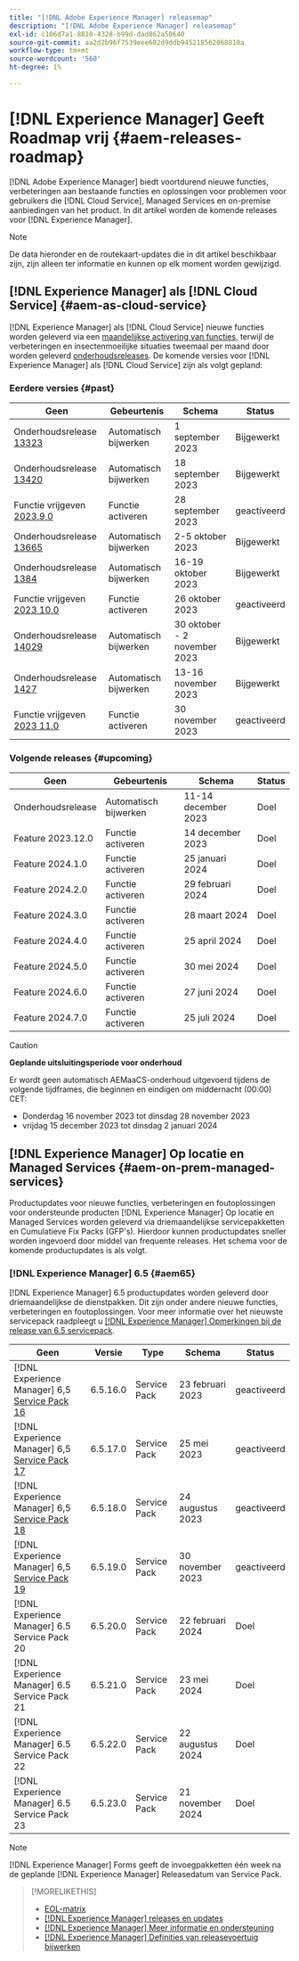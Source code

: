 ```yaml
---
title: "[!DNL Adobe Experience Manager] releasemap"
description: "[!DNL Adobe Experience Manager] releasemap"
exl-id: c106d7a1-8810-4328-b99d-dad862a50640
source-git-commit: aa2d2b96f7539eee682d9ddb945218562068810a
workflow-type: tm+mt
source-wordcount: '560'
ht-degree: 1%

---
```


# [!DNL Experience Manager] Geeft Roadmap vrij {#aem-releases-roadmap}

[!DNL Adobe Experience Manager] biedt voortdurend nieuwe functies, verbeteringen aan bestaande functies en oplossingen voor problemen voor gebruikers die [!DNL Cloud Service], Managed Services en on-premise aanbiedingen van het product. In dit artikel worden de komende releases voor [!DNL Experience Manager].

>[!NOTE]
>
>De data hieronder en de routekaart-updates die in dit artikel beschikbaar zijn, zijn alleen ter informatie en kunnen op elk moment worden gewijzigd.

## [!DNL Experience Manager] als [!DNL Cloud Service] {#aem-as-cloud-service}

[!DNL Experience Manager] als [!DNL Cloud Service] nieuwe functies worden geleverd via een [maandelijkse activering van functies](https://experienceleague.adobe.com/docs/experience-manager-cloud-service/content/release-notes/release-notes/release-notes-current.html), terwijl de verbeteringen en insectenmoeilijke situaties tweemaal per maand door worden geleverd [onderhoudsreleases](https://experienceleague.adobe.com/docs/experience-manager-cloud-service/content/release-notes/maintenance/latest.html).
De komende versies voor [!DNL Experience Manager] als [!DNL Cloud Service] zijn als volgt gepland:

### Eerdere versies {#past}

| Geen | Gebeurtenis | Schema | Status |
|---|---|---|---|
| Onderhoudsrelease [13323](https://experienceleague.adobe.com/docs/experience-manager-cloud-service/content/release-notes/maintenance/2023/2023.9.0.html#release-13323) | Automatisch bijwerken | 1 september 2023 | Bijgewerkt |
| Onderhoudsrelease [13420](https://experienceleague.adobe.com/docs/experience-manager-cloud-service/content/release-notes/maintenance/2023/2023.9.0.html#release-13420) | Automatisch bijwerken | 18 september 2023 | Bijgewerkt |
| Functie vrijgeven [2023,9,0](https://experienceleague.adobe.com/docs/experience-manager-cloud-service/content/release-notes/release-notes/2023/release-notes-2023-9-0.html) | Functie activeren | 28 september 2023 | geactiveerd |
| Onderhoudsrelease [13665](https://experienceleague.adobe.com/docs/experience-manager-cloud-service/content/release-notes/maintenance/2023/2023.10.0.html#release-13665) | Automatisch bijwerken | 2-5 oktober 2023 | Bijgewerkt |
| Onderhoudsrelease [1384](https://experienceleague.adobe.com/docs/experience-manager-cloud-service/content/release-notes/maintenance/2023/2023.10.0.html#release-13804) | Automatisch bijwerken | 16-19 oktober 2023 | Bijgewerkt |
| Functie vrijgeven [2023 10,0](https://experienceleague.adobe.com/docs/experience-manager-cloud-service/content/release-notes/release-notes/2023/release-notes-2023-10-0.html) | Functie activeren | 26 oktober 2023 | geactiveerd |
| Onderhoudsrelease [14029](https://experienceleague.adobe.com/docs/experience-manager-cloud-service/content/release-notes/maintenance/2023/2023.11.0.html#release-14029) | Automatisch bijwerken | 30 oktober - 2 november 2023 | Bijgewerkt |
| Onderhoudsrelease [1427](https://experienceleague.adobe.com/docs/experience-manager-cloud-service/content/release-notes/maintenance/latest.html) | Automatisch bijwerken | 13-16 november 2023 | Bijgewerkt |
| Functie vrijgeven [2023 11,0](https://experienceleague.adobe.com/docs/experience-manager-cloud-service/content/release-notes/release-notes/release-notes-current.html) | Functie activeren | 30 november 2023 | geactiveerd |

### Volgende releases {#upcoming}

| Geen | Gebeurtenis | Schema | Status |
|---|---|---|---|
| Onderhoudsrelease | Automatisch bijwerken | 11-14 december 2023 | Doel |
| Feature 2023.12.0 | Functie activeren | 14 december 2023 | Doel |
| Feature 2024.1.0 | Functie activeren | 25 januari 2024 | Doel |
| Feature 2024.2.0 | Functie activeren | 29 februari 2024 | Doel |
| Feature 2024.3.0 | Functie activeren | 28 maart 2024 | Doel |
| Feature 2024.4.0 | Functie activeren | 25 april 2024 | Doel |
| Feature 2024.5.0 | Functie activeren | 30 mei 2024 | Doel |
| Feature 2024.6.0 | Functie activeren | 27 juni 2024 | Doel |
| Feature 2024.7.0 | Functie activeren | 25 juli 2024 | Doel |

>[!CAUTION]
>
>**Geplande uitsluitingsperiode voor onderhoud**
>
> Er wordt geen automatisch AEMaaCS-onderhoud uitgevoerd tijdens de volgende tijdframes, die beginnen en eindigen om middernacht (00:00) CET:
>
>* Donderdag 16 november 2023 tot dinsdag 28 november 2023
>* vrijdag 15 december 2023 tot dinsdag 2 januari 2024

## [!DNL Experience Manager] Op locatie en Managed Services {#aem-on-prem-managed-services}

Productupdates voor nieuwe functies, verbeteringen en foutoplossingen voor ondersteunde producten [!DNL Experience Manager] Op locatie en Managed Services worden geleverd via driemaandelijkse servicepakketten en Cumulatieve Fix Packs (GFP&#39;s). Hierdoor kunnen productupdates sneller worden ingevoerd door middel van frequente releases. Het schema voor de komende productupdates is als volgt.

### [!DNL Experience Manager] 6.5 {#aem65}

[!DNL Experience Manager] 6.5 productupdates worden geleverd door driemaandelijkse de dienstpakken. Dit zijn onder andere nieuwe functies, verbeteringen en foutoplossingen. Voor meer informatie over het nieuwste servicepack raadpleegt u [[!DNL Experience Manager] Opmerkingen bij de release van 6.5 servicepack](https://experienceleague.adobe.com/docs/experience-manager-65/release-notes/release-notes.html).

| Geen | Versie | Type | Schema | Status |
|---|---|---|---|---|
| [!DNL Experience Manager] 6,5 [Service Pack 16](https://experienceleague.adobe.com/docs/experience-manager-65/release-notes/service-pack/6.5.16.html) | 6.5.16.0 | Service Pack | 23 februari 2023 | geactiveerd |
| [!DNL Experience Manager] 6,5 [Service Pack 17](https://experienceleague.adobe.com/docs/experience-manager-65/release-notes/service-pack/6.5.17.html) | 6.5.17.0 | Service Pack | 25 mei 2023 | geactiveerd |
| [!DNL Experience Manager] 6,5 [Service Pack 18](https://experienceleague.adobe.com/docs/experience-manager-65/release-notes/service-pack/6.5.18.html) | 6.5.18.0 | Service Pack | 24 augustus 2023 | geactiveerd |
| [!DNL Experience Manager] 6,5 [Service Pack 19](https://experienceleague.adobe.com/docs/experience-manager-65/release-notes/release-notes.html) | 6.5.19.0 | Service Pack | 30 november 2023 | geactiveerd |
| [!DNL Experience Manager] 6.5 Service Pack 20 | 6.5.20.0 | Service Pack | 22 februari 2024 | Doel |
| [!DNL Experience Manager] 6.5 Service Pack 21 | 6.5.21.0 | Service Pack | 23 mei 2024 | Doel |
| [!DNL Experience Manager] 6.5 Service Pack 22 | 6.5.22.0 | Service Pack | 22 augustus 2024 | Doel |
| [!DNL Experience Manager] 6.5 Service Pack 23 | 6.5.23.0 | Service Pack | 21 november 2024 | Doel |

>[!NOTE]
>
>[!DNL Experience Manager] Forms geeft de invoegpakketten één week na de geplande [!DNL Experience Manager] Releasedatum van Service Pack.

>[!MORELIKETHIS]
>
>* [EOL-matrix](https://helpx.adobe.com/support/programs/eol-matrix.html)
>* [[!DNL Experience Manager] releases en updates](https://experienceleague.adobe.com/docs/experience-manager-release-information/aem-release-updates/aem-releases-updates.html?lang=en)
>* [[!DNL Experience Manager] Meer informatie en ondersteuning](https://experienceleague.adobe.com/docs/experience-manager-cloud-service.html)
>* [[!DNL Experience Manager] Definities van releasevoertuig bijwerken](/help/using/update-release-vehicle-definitions.md)
